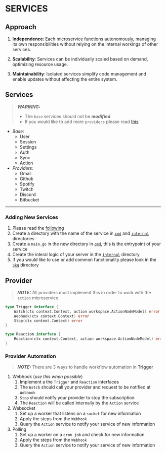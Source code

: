 # SERVICES

## Approach

1. **Independence**: Each microservice functions autonomously, managing its own responsibilities without relying on the internal workings of other services.

2. **Scalability**: Services can be individually scaled based on demand, optimizing resource usage.

3. **Maintainability**: Isolated services simplify code management and enable updates without affecting the entire system.

## Services

> **_WARINNG:_**
> - The `base` services should not be **_modified_**.
> - If you would like to add more `providers` please read [this](##Provider)

- _Base:_
    - User
    - Session
    - Settings
    - Auth
    - Sync
    - Action
- _Providers:_
    - Gmail
    - Github
    - Spotify
    - Twitch
    - Discord
    - Bitbucket

---

### Adding New Services

1. Please read the [following](./ARCHITECTURE.md)
2. Create a directory with the name of the service in [`cmd`](../cmd) and [`internal`](../internal) directories
3. Create a `main.go` in the new directory in [`cmd`](../cmd), this is the entrypoint of your service
4. Create the interal logic of your server in the [`internal`](../internal) directory
5. If you would like to use or add common functionality please look in the [`pkg`](../pkg) directory

## Provider

> **_NOTE:_**
> All providers must implement this in order to work with the `action` microservice

```go
type Trigger interface {
	Watch(ctx context.Context, action workspace.ActionNodeModel) error
	Webhook(ctx context.Context) error
	Stop(ctx context.Context) error
}

type Reaction interface {
	Reaction(ctx context.Context, action workspace.ActionNodeModel) error
}
```

### Provider Automation

> **_NOTE:_**
> There are 3 ways to handle workflow automation in **Trigger**

1. Webhook (_use this when possible_)
    1. Implement a the `Trigger` and `Reaction` interfaces
    2. The `Watch` should call your provider and request to be notified at `Webhook`
    3. `Stop` should notify your provider to stop the subscription
    4. The `Reaction` will be called internally by the `Action` service
2. Websocket
    1. Set up a worker that listens on a `socket` for new information
    2. Apply the steps from the `Webhook`
    3. Query the `Action` service to notify your service of new information
3. Polling
    1. Set up a worker on a `cron job` and check for new information
    2. Apply the steps from the `Webhook`
    3. Query the `Action` service to notify your service of new information


